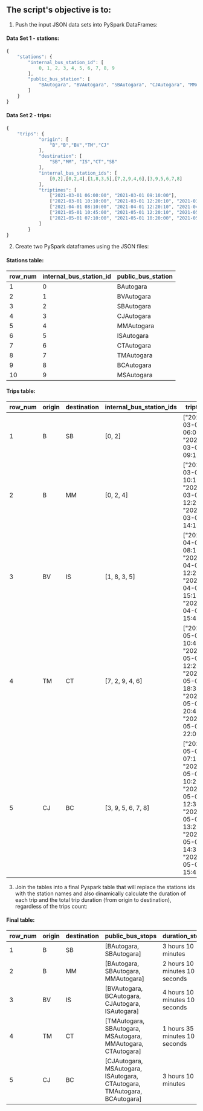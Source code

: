## The script's objective is to:
1) Push the input JSON data sets into PySpark DataFrames:

#### Data Set 1 - stations:
```javascript
{
    "stations": {
        "internal_bus_station_id": [
            0, 1, 2, 3, 4, 5, 6, 7, 8, 9
        ], 
        "public_bus_station": [
            "BAutogara", "BVAutogara", "SBAutogara", "CJAutogara", "MMAutogara","ISAutogara", "CTAutogara", "TMAutogara", "BCAutogara", "MSAutogara"
        ]
    }
}
```
#### Data Set 2 - trips:
```javascript
{
    "trips": {
            "origin": [
                "B","B","BV","TM","CJ"
            ],
            "destination": [
                "SB","MM", "IS","CT","SB"
            ],
            "internal_bus_station_ids": [
                [0,2],[0,2,4],[1,8,3,5],[7,2,9,4,6],[3,9,5,6,7,8]
            ],
            "triptimes": [
                ["2021-03-01 06:00:00", "2021-03-01 09:10:00"],
                ["2021-03-01 10:10:00", "2021-03-01 12:20:10", "2021-03-01 14:10:10"],
                ["2021-04-01 08:10:00", "2021-04-01 12:20:10", "2021-04-01 15:10:00", "2021-04-01 15:45:00"],
                ["2021-05-01 10:45:00", "2021-05-01 12:20:10", "2021-05-01 18:30:00", "2021-05-01 20:45:00", "2021-05-01 22:00:00"],
                ["2021-05-01 07:10:00", "2021-05-01 10:20:00", "2021-05-01 12:30:00", "2021-05-01 13:25:00", "2021-05-01 14:35:00", "2021-05-01 15:45:00"]
            ]
        }
}
```
2) Create two PySpark dataframes using the JSON files:
#### Stations table:
|row_num|internal_bus_station_id|public_bus_station|
|-|-|-|
|1|0|BAutogara|
|2|1|BVAutogara|
|3|2|SBAutogara|
|4|3|CJAutogara|
|5|4|MMAutogara|
|6|5|ISAutogara|
|7|6|CTAutogara|
|8|7|TMAutogara|
|9|8|BCAutogara|
|10|9|MSAutogara|

#### Trips table:
|row_num|origin|destination|internal_bus_station_ids|triptimes|
|-|-|-|-|-|
|1|B|SB|[0, 2]|["2021-03-01 06:00:00", "2021-03-01 09:10:00"]|
|2|B|MM|[0, 2, 4]|["2021-03-01 10:10:00", "2021-03-01 12:20:10", "2021-03-01 14:10:10"]|
|3|BV|IS|[1, 8, 3, 5]|["2021-04-01 08:10:00", "2021-04-01 12:20:10", "2021-04-01 15:10:00", "2021-04-01 15:45:00"]|
|4|TM|CT|[7, 2, 9, 4, 6]|["2021-05-01 10:45:00", "2021-05-01 12:20:10", "2021-05-01 18:30:00", "2021-05-01 20:45:00", "2021-05-01 22:00:00"]|
|5|CJ|BC|[3, 9, 5, 6, 7, 8]|["2021-05-01 07:10:00", "2021-05-01 10:20:00", "2021-05-01 12:30:00", "2021-05-01 13:25:00", "2021-05-01 14:35:00", "2021-05-01 15:45:00"]||

3) Join the tables into a final Pyspark table that will replace the stations ids with the station names and also dinamically calculate the duration of each trip and the total trip duration (from origin to destination), regardless of the trips count:

#### Final table:
|row_num|origin|destination|public_bus_stops|duration_stop_1|duration_stop_2|duration_stop_3|duration_stop_4|duration_stop_5|duration_in_h_total|duration_in_min_total|
|-|-|-|-|-|-|-|-|-|-|-|
|1|B|SB|[BAutogara, SBAutogara]|3 hours 10 minutes|||||3 hours 10 minutes|190.0 min|
|2|B|MM|[BAutogara, SBAutogara, MMAutogara]|2 hours 10 minutes 10 seconds|1 hours 50 minutes||||4 hours 10 seconds|240.17 min|
|3|BV|IS|[BVAutogara, BCAutogara, CJAutogara, ISAutogara]|4 hours 10 minutes 10 seconds|2 hours 49 minutes 50 seconds|35 minutes|||7 hours 35 minutes|455.0 min|
|4|TM|CT|[TMAutogara, SBAutogara, MSAutogara, MMAutogara, CTAutogara]|1 hours 35 minutes 10 seconds|6 hours 9 minutes 50 seconds|2 hours 15 minutes|1 hours 15 minutes||11 hours 15 minutes|675.0 min|
|5|CJ|BC|[CJAutogara, MSAutogara, ISAutogara, CTAutogara, TMAutogara, BCAutogara]|3 hours 10 minutes|2 hours 10 minutes|55 minutes|1 hours 10 minutes|1 hours 10 minutes|8 hours 35 minutes|510.0 min|

